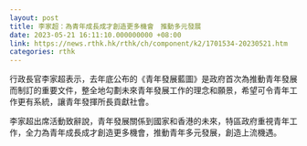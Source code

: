 ```yaml
---
layout: post
title: 李家超：為青年成長成才創造更多機會　推動多元發展
date: 2023-05-21 16:11:10.000000000 +08:00
link: https://news.rthk.hk/rthk/ch/component/k2/1701534-20230521.htm
categories: rthk
---
```


行政長官李家超表示，去年底公布的《青年發展藍圖》是政府首次為推動青年發展而制訂的重要文件，整全地勾劃未來青年發展工作的理念和願景，希望可令青年工作更有系統，讓青年發揮所長貢獻社會。

李家超出席活動致辭說，青年發展關係到國家和香港的未來，特區政府重視青年工作，全力為青年成長成才創造更多機會，推動青年多元發展，創造上流機遇。
